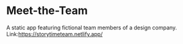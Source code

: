 # Meet-the-Team
A static app featuring fictional team members of a design company.
Link:https://storytimeteam.netlify.app/
